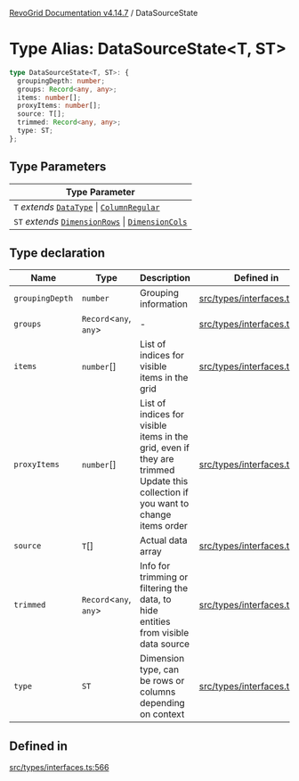 [RevoGrid Documentation v4.14.7](README.md) / DataSourceState

# Type Alias: DataSourceState\<T, ST\>

```ts
type DataSourceState<T, ST>: {
  groupingDepth: number;
  groups: Record<any, any>;
  items: number[];
  proxyItems: number[];
  source: T[];
  trimmed: Record<any, any>;
  type: ST;
};
```

## Type Parameters

| Type Parameter |
| ------ |
| `T` *extends* [`DataType`](TypeAlias.DataType.md) \| [`ColumnRegular`](Interface.ColumnRegular.md) |
| `ST` *extends* [`DimensionRows`](TypeAlias.DimensionRows.md) \| [`DimensionCols`](TypeAlias.DimensionCols.md) |

## Type declaration

| Name | Type | Description | Defined in |
| ------ | ------ | ------ | ------ |
| `groupingDepth` | `number` | Grouping information | [src/types/interfaces.ts:586](https://github.com/revolist/revogrid/blob/1dd2182aeba2c7ed876161836e4edd5b0fccb479/src/types/interfaces.ts#L586) |
| `groups` | `Record`\<`any`, `any`\> | - | [src/types/interfaces.ts:587](https://github.com/revolist/revogrid/blob/1dd2182aeba2c7ed876161836e4edd5b0fccb479/src/types/interfaces.ts#L587) |
| `items` | `number`[] | List of indices for visible items in the grid | [src/types/interfaces.ts:573](https://github.com/revolist/revogrid/blob/1dd2182aeba2c7ed876161836e4edd5b0fccb479/src/types/interfaces.ts#L573) |
| `proxyItems` | `number`[] | List of indices for visible items in the grid, even if they are trimmed Update this collection if you want to change items order | [src/types/interfaces.ts:578](https://github.com/revolist/revogrid/blob/1dd2182aeba2c7ed876161836e4edd5b0fccb479/src/types/interfaces.ts#L578) |
| `source` | `T`[] | Actual data array | [src/types/interfaces.ts:582](https://github.com/revolist/revogrid/blob/1dd2182aeba2c7ed876161836e4edd5b0fccb479/src/types/interfaces.ts#L582) |
| `trimmed` | `Record`\<`any`, `any`\> | Info for trimming or filtering the data, to hide entities from visible data source | [src/types/interfaces.ts:595](https://github.com/revolist/revogrid/blob/1dd2182aeba2c7ed876161836e4edd5b0fccb479/src/types/interfaces.ts#L595) |
| `type` | `ST` | Dimension type, can be rows or columns depending on context | [src/types/interfaces.ts:591](https://github.com/revolist/revogrid/blob/1dd2182aeba2c7ed876161836e4edd5b0fccb479/src/types/interfaces.ts#L591) |

## Defined in

[src/types/interfaces.ts:566](https://github.com/revolist/revogrid/blob/1dd2182aeba2c7ed876161836e4edd5b0fccb479/src/types/interfaces.ts#L566)
